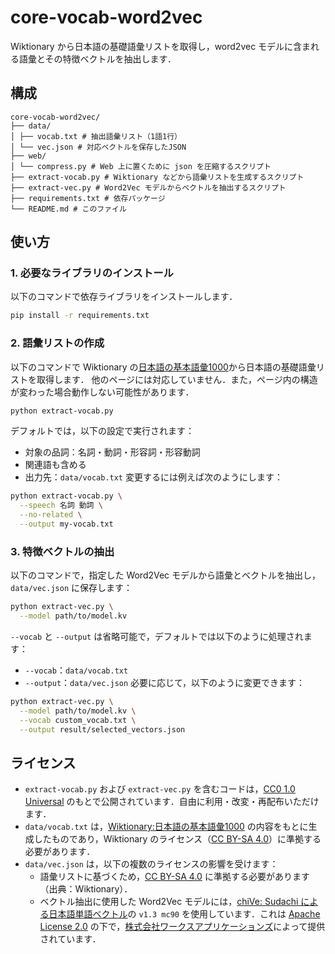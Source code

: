 # core-vocab-word2vec
Wiktionary から日本語の基礎語彙リストを取得し，word2vec モデルに含まれる語彙とその特徴ベクトルを抽出します．

## 構成
```
core-vocab-word2vec/
├── data/
│ ├── vocab.txt # 抽出語彙リスト（1語1行）
│ └── vec.json # 対応ベクトルを保存したJSON
├── web/
│ └── compress.py # Web 上に置くために json を圧縮するスクリプト
├── extract-vocab.py # Wiktionary などから語彙リストを生成するスクリプト
├── extract-vec.py # Word2Vec モデルからベクトルを抽出するスクリプト
├── requirements.txt # 依存パッケージ
└── README.md # このファイル
```

## 使い方

### 1. 必要なライブラリのインストール
以下のコマンドで依存ライブラリをインストールします．
```bash
pip install -r requirements.txt
```

### 2. 語彙リストの作成
以下のコマンドで Wiktionary の[日本語の基本語彙1000](https://ja.wiktionary.org/wiki/Wiktionary:%E6%97%A5%E6%9C%AC%E8%AA%9E%E3%81%AE%E5%9F%BA%E6%9C%AC%E8%AA%9E%E5%BD%991000)から日本語の基礎語彙リストを取得します．
他のページには対応していません．また，ページ内の構造が変わった場合動作しない可能性があります．

```bash
python extract-vocab.py
```
デフォルトでは，以下の設定で実行されます：
- 対象の品詞：名詞・動詞・形容詞・形容動詞
- 関連語も含める
- 出力先：`data/vocab.txt`
変更するには例えば次のようにします：
```bash
python extract-vocab.py \
  --speech 名詞 動詞 \
  --no-related \
  --output my-vocab.txt
```

### 3. 特徴ベクトルの抽出
以下のコマンドで，指定した Word2Vec モデルから語彙とベクトルを抽出し，`data/vec.json` に保存します：
```bash
python extract-vec.py \
  --model path/to/model.kv
```
`--vocab` と `--output` は省略可能で，デフォルトでは以下のように処理されます：
- `--vocab`：`data/vocab.txt`
- `--output`：`data/vec.json`
必要に応じて，以下のように変更できます：
```bash
python extract-vec.py \
  --model path/to/model.kv \
  --vocab custom_vocab.txt \
  --output result/selected_vectors.json
```

## ライセンス
- `extract-vocab.py` および `extract-vec.py` を含むコードは，[CC0 1.0 Universal](https://creativecommons.org/publicdomain/zero/1.0/) のもとで公開されています．自由に利用・改変・再配布いただけます．
- `data/vocab.txt` は，[Wiktionary:日本語の基本語彙1000](https://ja.wiktionary.org/wiki/Wiktionary:%E6%97%A5%E6%9C%AC%E8%AA%9E%E3%81%AE%E5%9F%BA%E6%9C%AC%E8%AA%9E%E5%BD%991000) の内容をもとに生成したものであり，Wiktionary のライセンス（[CC BY-SA 4.0](https://creativecommons.org/licenses/by-sa/4.0/)）に準拠する必要があります．
- `data/vec.json` は，以下の複数のライセンスの影響を受けます：
  - 語彙リストに基づくため，[CC BY-SA 4.0](https://creativecommons.org/licenses/by-sa/4.0/) に準拠する必要があります（出典：Wiktionary）．
  - ベクトル抽出に使用した Word2Vec モデルには，[chiVe: Sudachi による日本語単語ベクトル](https://github.com/WorksApplications/chiVe)の `v1.3 mc90` を使用しています．これは [Apache License 2.0](https://www.apache.org/licenses/LICENSE-2.0) の下で，[株式会社ワークスアプリケーションズ](https://www.worksap.co.jp/)によって提供されています．
